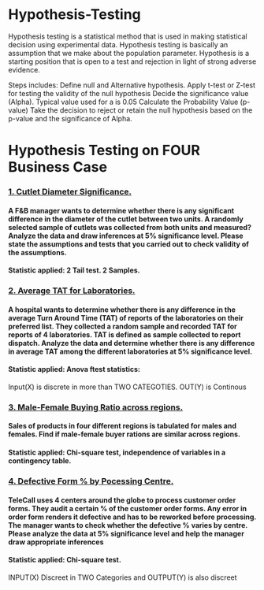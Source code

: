 # Hypothesis-Testing
Hypothesis testing is a statistical method that is used  in making statistical decision using experimental data. 
Hypothesis testing is basically an assumption that we make about the population parameter. Hypothesis is a starting position that is open to a test and rejection in light of strong adverse evidence. 

Steps includes: 
Define null and Alternative hypothesis. 
Apply t-test or Z-test for testing the validity of the null hypothesis Decide the significance value (Alpha). 
Typical  value used for a is 0.05 Calculate the Probability Value (p-value) 
Take the decision to reject or retain the null hypothesis  based on the p-value and the significance of Alpha.

# Hypothesis Testing on FOUR Business Case

### [1. Cutlet Diameter Significance.](https://github.com/D4Danny/Cutlet-Diameter/blob/main/Hypothesis%20Assignment%20Q1.ipynb)

#### A F&B manager wants to determine whether there is any significant difference in the diameter of the cutlet between two units. A randomly selected sample of cutlets was collected from both units and measured? Analyze the data and draw inferences at 5% significance level. Please state the assumptions and tests that you carried out to check validity of the assumptions.
#### Statistic applied: 2 Tail test. 2 Samples.

### [2. Average TAT for Laboratories.](https://github.com/D4Danny/Average-Laboratory-TAT-Test./blob/main/Hypothesis%20Assignment%20Q2.ipynb)
#### A hospital wants to determine whether there is any difference in the average Turn Around Time (TAT) of reports of the laboratories on their preferred list. They collected a random sample and recorded TAT for reports of 4 laboratories. TAT is defined as sample collected to report dispatch. Analyze the data and determine whether there is any difference in average TAT among the different laboratories at 5% significance level.
#### Statistic applied: Anova ftest statistics: 
Input(X) is discrete in more than TWO CATEGOTIES. OUT(Y) is Continous

### [3. Male-Female Buying Ratio across regions.](https://github.com/D4Danny/Male-and-Female-Buying-Ratio/blob/main/Hypothesis%20Assignment%20Q3.ipynb)
#### Sales of products in four different regions is tabulated for males and females. Find if male-female buyer rations are similar across regions.
#### Statistic applied: Chi-square test, independence of variables in a contingency table. 

### [4. Defective Form % by Pocessing Centre.](https://github.com/D4Danny/Defective-for-Customer-Form/blob/main/Hypothesis%20Assignment%20Q4.ipynb)
#### TeleCall uses 4 centers around the globe to process customer order forms. They audit a certain % of the customer order forms. Any error in order form renders it defective and has to be reworked before processing. The manager wants to check whether the defective % varies by centre. Please analyze the data at 5% significance level and help the manager draw appropriate inferences
#### Statistic applied: Chi-square test.
INPUT(X) Discreet in TWO Categories and OUTPUT(Y) is also discreet  
